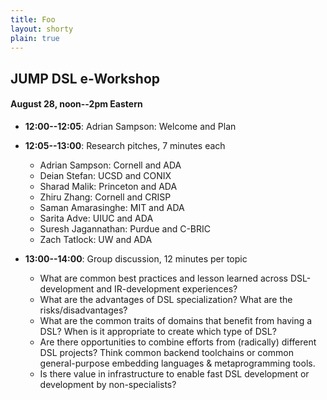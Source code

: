 ```yaml
---
title: Foo
layout: shorty
plain: true
---
```

## JUMP DSL e-Workshop
#### August 28, noon--2pm Eastern

- **12:00--12:05**: Adrian Sampson: Welcome and Plan

- **12:05--13:00**: Research pitches, 7 minutes each
    - Adrian Sampson: Cornell and ADA
    - Deian Stefan: UCSD and CONIX
    - Sharad Malik: Princeton and ADA
    - Zhiru Zhang: Cornell and CRISP
    - Saman Amarasinghe: MIT and ADA
    - Sarita Adve: UIUC and ADA
    - Suresh Jagannathan: Purdue and C-BRIC
    - Zach Tatlock: UW and ADA

- **13:00--14:00**: Group discussion, 12 minutes per topic
    - What are common best practices and lesson learned across DSL-development and IR-development experiences?
    - What are the advantages of DSL specialization? What are the risks/disadvantages?
    - What are the common traits of domains that benefit from having a DSL? When is it appropriate to create which type of DSL?
    - Are there opportunities to combine efforts from (radically) different DSL projects?  Think common backend toolchains or common general-purpose embedding languages & metaprogramming tools.
    - Is there value in infrastructure to enable fast DSL development or development by non-specialists?
